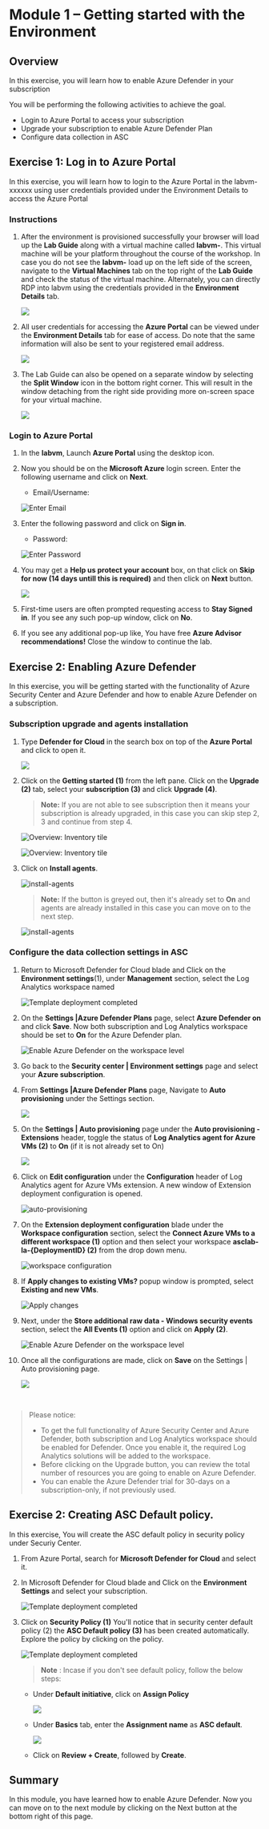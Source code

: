 # Module 1 – Getting started with the Environment

## Overview

In this exercise, you will learn how to enable Azure Defender in your subscription

You will be performing the following activities to achieve the goal.

  - Login to Azure Portal to access your subscription
  - Upgrade your subscription to enable Azure Defender Plan
  - Configure data collection in ASC

## Exercise 1: Log in to Azure Portal

In this exercise, you will learn how to login to the Azure Portal in the labvm-xxxxxx using user credentials provided under the Environment Details to access the Azure Portal

### Instructions 

1. After the environment is provisioned successfully your browser will load up the **Lab Guide** along with a virtual machine called **labvm-<inject key="DeploymentID" enableCopy="false"/>**. This virtual machine will be your platform throughout the course of the workshop. In case you do not see the **labvm-<inject key="DeploymentID" enableCopy="false"/>** load up on the left side of the screen, navigate to the **Virtual Machines** tab on the top right of the **Lab Guide** and check the status of the virtual machine. Alternately, you can directly RDP into labvm using the credentials provided in the **Environment Details** tab.

    ![](../Images/av1.png)

1. All user credentials for accessing the **Azure Portal** can be viewed under the **Environment Details** tab for ease of access. Do note that the same information will also be sent to your registered email address. 

    ![](../Images/av2.png)

1. The Lab Guide can also be opened on a separate window by selecting the **Split Window** icon in the bottom right corner. This will result in the window detaching from the right side providing more on-screen space for your virtual machine.

    ![](../Images/av3.png)

### Login to Azure Portal 

1. In the **labvm**, Launch **Azure Portal** using the desktop icon.  

1. Now you should be on the **Microsoft Azure** login screen. Enter the following username and click on **Next**.  

   * Email/Username: <inject key="AzureAdUserEmail"></inject> 

   ![](../Images/azure-login-enter-email.png "Enter Email") 

1. Enter the following password and click on **Sign in**. 

   * Password: <inject key="AzureAdUserPassword"></inject> 

    ![](../Images/azure-login-enter-password1.png "Enter Password") 

1. You may get a **Help us protect your account** box, on that click on **Skip for now (14 days untill this is required)** and then click on **Next** button.

    ![](../Images/protectaccountlogin.png) 
 
1. First-time users are often prompted requesting access to **Stay Signed in**. If you see any such pop-up window, click on **No**.

1. If you see any additional pop-up like, You have free **Azure Advisor recommendations!** Close the window to continue the lab. 


## Exercise 2: Enabling Azure Defender

In this exercise, you will be getting started with the functionality of Azure Security Center and Azure Defender and how to enable Azure Defender on a subscription.

### Subscription upgrade and agents installation

1. Type **Defender for Cloud** in the search box on top of the **Azure Portal** and click to open it.

    ![](../Images/defendernew.png)

1. Click on the **Getting started (1)** from the left pane. Click on the **Upgrade (2)** tab, select your **subscription (3)** and click **Upgrade (4)**.

    > **Note:** If you are not able to see subscription then it means your subscription is already upgraded, in this case you can skip step 2, 3 and continue from step 4.

    ![Overview: Inventory tile](../Images/m1e2s2.1.png)

    ![Overview: Inventory tile](../Images/m1e2s2.2.png)

1. Click on **Install agents**. 

    ![install-agents](../Images/installagents.png)
   
    > **Note:** If the button is greyed out, then it's already set to **On** and agents are already installed in this case you can move on to the next step.

    ![install-agents](../Images/installagents1.png)

### Configure the data collection settings in ASC


1. Return to Microsoft Defender for Cloud blade and Click on the **Environment settings**(1), under **Management** section, select the Log Analytics workspace named **<inject key="log analytics workspace" props="{\&quot;enableCopy\&quot;:true,\&quot;style\&quot;:{\&quot;fontWeight\&quot;:\&quot;bold\&quot;}}" />**

    ![Template deployment completed](../Images/asc-workspace-pricing-settings.gif?raw=true)

1. On the **Settings |Azure Defender Plans** page, select **Azure Defender on** and click **Save**. Now both subscription and Log Analytics workspace should be set to **On** for the Azure Defender plan.

    ![Enable Azure Defender on the workspace level](https://github.com/Divyasri199/AIW-Security-Immersion/blob/main/Labs/Images/enable%20defender.png?raw=true)

1. Go back to the **Security center | Environment settings** page and select your **Azure subscription**.

1. From **Settings |Azure Defender Plans** page, Navigate to **Auto provisioning** under the Settings section.

    ![](https://github.com/Divyasri199/AIW-Security-Immersion/blob/main/Labs/Images/auto%20provision.png?raw=true)

1. On the **Settings | Auto provisioning** page under the **Auto provisioning - Extensions** header, toggle the status of **Log Analytics agent for Azure VMs (2)** to **On** (if it is not already set to On)

    ![](https://github.com/Divyasri199/AIW-Security-Immersion/blob/main/Labs/Images/auto%20provision1.png?raw=true)
    
1. Click on **Edit configuration** under the **Configuration** header of Log Analytics agent for Azure VMs extension. A new window of Extension deployment configuration is opened.

    ![auto-provisioning](https://github.com/Divyasri199/AIW-Security-Immersion/blob/main/Labs/Images/edit%20configuration.png?raw=true)
  

1. On the **Extension deployment configuration** blade under the **Workspace configuration** section, select the **Connect Azure VMs to a different workspace (1)** option and then select your workspace **asclab-la-{DeploymentID} (2)** from the drop down menu.

    ![workspace configuration](../Images/connectazurevms.png)

1. If **Apply changes to existing VMs?** popup window is prompted, select **Existing and new VMs**.

    ![Apply changes](../Images/applychanges.png)

1. Next, under the **Store additional raw data - Windows security events** section, select the **All Events (1)** option and click on **Apply (2)**.

    ![Enable Azure Defender on the workspace level](../Images/allevents.png)

1. Once all the configurations are made, click on **Save** on the Settings | Auto provisioning page.

    ![](https://github.com/Divyasri199/AIW-Security-Immersion/blob/main/Labs/Images/save%20extension.png?raw=true)

<br>

> Please notice:
> * To get the full functionality of Azure Security Center and Azure Defender, both subscription and Log Analytics workspace should be enabled for Defender. Once you enable it,  the required Log Analytics solutions will be added to the workspace.
> * Before clicking on the Upgrade button, you can review the total number of resources you are going to enable on Azure Defender.
> * You can enable the Azure Defender trial for 30-days on a subscription-only, if not previously used.

## Exercise 2: Creating ASC Default policy.

In this exercise, You will create the ASC default policy in security policy under  Securiy Center.

1. From Azure Portal, search for **Microsoft Defender for Cloud** and select it.
   
1. In Microsoft Defender for Cloud blade and Click on the  **Environment Settings** and select your subscription.

    ![Template deployment completed](../Images/m1e2.1s2.png)
   
1. Click on **Security Policy (1)** You'll notice that in security center default policy (2) the **ASC Default policy (3)** has been created automatically. Explore the policy by clicking on the policy.

    ![Template deployment completed](../Images/m1e2.1s3.png)
   
   > **Note** : Incase if you don't see default policy, follow the below steps:
     
     - Under **Default initiative**, click on **Assign Policy**

        ![](https://github.com/Divyasri199/AIW-Security-Immersion/blob/main/Labs/Images/assignapolicy.png?raw=true)
        
     - Under **Basics** tab, enter the **Assignment name** as **ASC default**.
      
       ![](https://github.com/Divyasri199/AIW-Security-Immersion/blob/main/Labs/Images/assisgnmentname.png?raw=true)
      
    - Click on **Review + Create**, followed by **Create**.
    
## Summary

  In this module, you have learned how to enable Azure Defender. Now you can move on to the next module by clicking on the Next button at the bottom right of this page.
